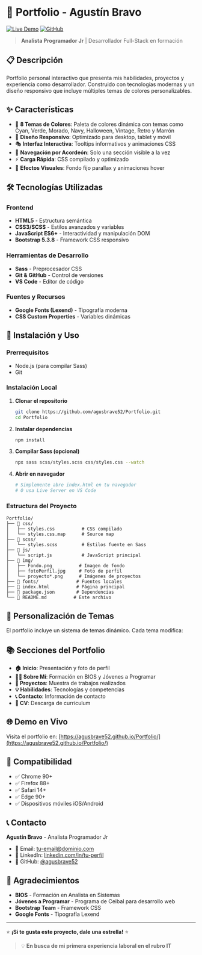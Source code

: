 # 🌟 Portfolio - Agustín Bravo

[![Live Demo](https://img.shields.io/badge/Live-Demo-brightgreen?style=for-the-badge)](https://agusbrave52.github.io/Portfolio/)
[![GitHub](https://img.shields.io/badge/GitHub-Repository-blue?style=for-the-badge&logo=github)](https://github.com/agusbrave52/Portfolio)

> **Analista Programador Jr** | Desarrollador Full-Stack en formación

## 📋 Descripción

Portfolio personal interactivo que presenta mis habilidades, proyectos y experiencia como desarrollador. Construido con tecnologías modernas y un diseño responsivo que incluye múltiples temas de colores personalizables.

## ✨ Características

- 🎨 **8 Temas de Colores**: Paleta de colores dinámica con temas como Cyan, Verde, Morado, Navy, Halloween, Vintage, Retro y Marrón
- 📱 **Diseño Responsivo**: Optimizado para desktop, tablet y móvil
- 🎭 **Interfaz Interactiva**: Tooltips informativos y animaciones CSS
- 🔄 **Navegación por Acordeón**: Solo una sección visible a la vez
- ⚡ **Carga Rápida**: CSS compilado y optimizado
- 🌊 **Efectos Visuales**: Fondo fijo parallax y animaciones hover

## 🛠️ Tecnologías Utilizadas

### Frontend
- **HTML5** - Estructura semántica
- **CSS3/SCSS** - Estilos avanzados y variables
- **JavaScript ES6+** - Interactividad y manipulación DOM
- **Bootstrap 5.3.8** - Framework CSS responsivo

### Herramientas de Desarrollo
- **Sass** - Preprocesador CSS
- **Git & GitHub** - Control de versiones
- **VS Code** - Editor de código

### Fuentes y Recursos
- **Google Fonts (Lexend)** - Tipografía moderna
- **CSS Custom Properties** - Variables dinámicas

## 🚀 Instalación y Uso

### Prerrequisitos
- Node.js (para compilar Sass)
- Git

### Instalación Local

1. **Clonar el repositorio**
   ```bash
   git clone https://github.com/agusbrave52/Portfolio.git
   cd Portfolio
   ```

2. **Instalar dependencias**
   ```bash
   npm install
   ```

3. **Compilar Sass (opcional)**
   ```bash
   npx sass scss/styles.scss css/styles.css --watch
   ```

4. **Abrir en navegador**
   ```bash
   # Simplemente abre index.html en tu navegador
   # O usa Live Server en VS Code
   ```

### Estructura del Proyecto

```
Portfolio/
├── 📁 css/
│   ├── styles.css          # CSS compilado
│   └── styles.css.map      # Source map
├── 📁 scss/
│   └── styles.scss         # Estilos fuente en Sass
├── 📁 js/
│   └── script.js           # JavaScript principal
├── 📁 img/
│   ├── Fondo.png          # Imagen de fondo
│   ├── fotoPerfil.jpg     # Foto de perfil
│   └── proyecto*.png      # Imágenes de proyectos
├── 📁 fonts/              # Fuentes locales
├── 📄 index.html          # Página principal
├── 📄 package.json        # Dependencias
└── 📄 README.md          # Este archivo
```

## 🎨 Personalización de Temas

El portfolio incluye un sistema de temas dinámico. Cada tema modifica:


## 📚 Secciones del Portfolio

- **🏠 Inicio**: Presentación y foto de perfil
- **👨‍💻 Sobre Mí**: Formación en BIOS y Jóvenes a Programar
- **🚀 Proyectos**: Muestra de trabajos realizados
- **💡 Habilidades**: Tecnologías y competencias
- **📞 Contacto**: Información de contacto
- **📄 CV**: Descarga de currículum

## 🌐 Demo en Vivo

Visita el portfolio en: [https://agusbrave52.github.io/Portfolio/](https://agusbrave52.github.io/Portfolio/)

## 📱 Compatibilidad

- ✅ Chrome 90+
- ✅ Firefox 88+
- ✅ Safari 14+
- ✅ Edge 90+
- ✅ Dispositivos móviles iOS/Android

## 📞 Contacto

**Agustín Bravo** - Analista Programador Jr

- 📧 Email: [tu-email@dominio.com](mailto:urubravo52@gmail.com)
- 💼 LinkedIn: [linkedin.com/in/tu-perfil](https://www.linkedin.com/in/agustin-fabian-bravo-bello-a53976222/)
- 🐙 GitHub: [@agusbrave52](https://github.com/agusbrave52)

## 🙏 Agradecimientos

- **BIOS** - Formación en Analista en Sistemas
- **Jóvenes a Programar** - Programa de Ceibal para desarrollo web
- **Bootstrap Team** - Framework CSS
- **Google Fonts** - Tipografía Lexend

---

⭐ **¡Si te gusta este proyecto, dale una estrella!** ⭐

> 💡 **En busca de mi primera experiencia laboral en el rubro IT**
